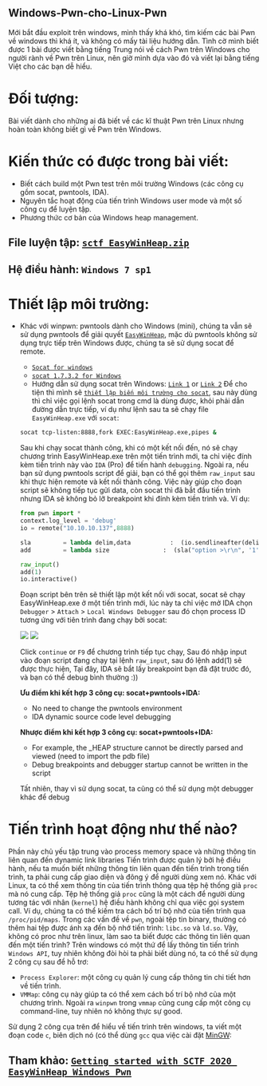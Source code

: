Windows-Pwn-cho-Linux-Pwn
-

Mới bắt đầu exploit trên windows, mình thấy khá khó, tìm kiếm các bài Pwn về windows thì khá ít, và không có mấy tài liệu hướng dẫn. Tình cờ mình biết được 1 bài được viết bằng tiếng Trung nói về cách Pwn trên Windows cho người rành về Pwn trên Linux, nên giờ mình dựa vào đó và viết lại bằng tiếng Việt cho các bạn dễ hiểu.


# Đối tượng:
Bài viết dành cho những ai đã biết về các kĩ thuật Pwn trên Linux nhưng hoàn toàn không biết gì về Pwn trên Windows. 
# Kiến thức có được trong bài viết:
+ Biết cách build một Pwn test trên môi trường Windows (các công cụ gồm socat, pwntools, IDA).
+ Nguyên tắc hoạt động của tiến trình Windows user mode và một số công cụ để luyện tập.
+ Phương thức cơ bản của Windows heap management.

## File luyện tập: [`sctf_EasyWinHeap.zip`](sctf_EasyWinHeap.zip)
## Hệ điều hành: `Windows 7 sp1`
# Thiết lập môi trường:
+ Khác với winpwn: pwntools dành cho Windows (mini), chúng ta vẫn sẽ sử dụng pwntools để giải quyết [`EasyWinHeap`](sctf_EasyWinHeap.zip), mặc dù pwntools không sử dụng trực tiếp trên Windows được, chúng ta sẽ sử dụng socat để remote.
  + [`Socat for windows`](https://sourceforge.net/projects/unix-utils/files/socat/1.7.3.2/)
  + [`socat 1.7.3.2 for Windows`](https://www.cybercircuits.co.nz/web/blog/socat-1-7-3-2-for-windows)
  + Hướng dẫn sử dụng socat trên Windows: [`Link 1`](https://github.com/datntsec/H-ng-d-n-s-d-ng-socat-tr-n-windows) or [`Link 2`](https://juejin.im/post/6844903954438963207)
  Để cho tiện thì mình sẽ [`thiết lập biến môi trường cho socat`](https://github.com/datntsec/H-ng-d-n-s-d-ng-socat-tr-n-windows#2-thi%E1%BA%BFt-l%E1%BA%ADp-enviroment), sau này dùng thì chỉ việc gọi lệnh socat trong cmd là dùng được, khỏi phải dẫn đường dẫn trực tiếp, ví dụ như lệnh sau ta sẽ chạy file `EasyWinHeap.exe` với `socat`:
  ``` bash 
  socat tcp-listen:8888,fork EXEC:EasyWinHeap.exe,pipes &
  ```
  Sau khi chạy socat thành công, khi có một kết nối đến, nó sẽ chạy chương trình EasyWinHeap.exe trên một tiến trình mới, ta chỉ việc đính kèm tiền trình này vào `IDA` (Pro) để tiến hành `debugging`. Ngoài ra, nếu bạn sử dụng pwntools script để giải, bạn có thể gọi thêm `raw_input` sau khi thực hiện remote và kết nối thành công. Việc này giúp cho đoạn script sẽ không tiếp tục gửi data, còn socat thì đã bắt đầu tiến trình nhưng IDA sẽ không bỏ lỡ breakpoint khi đính kèm tiền trình và. Ví dụ:
  ``` python
  from pwn import *
  context.log_level = 'debug'
  io = remote("10.10.10.137",8888)

  sla         = lambda delim,data           :  (io.sendlineafter(delim, data))
  add         = lambda size           	  :  (sla("option >\r\n", '1'),sla("size >\r\n", str(size)))

  raw_input()
  add(1)
  io.interactive()
  ```
  Đoạn script bên trên sẽ thiết lập một kết nối với socat, socat sẽ chạy EasyWinHeap.exe ở một tiến trình mới, lúc này ta chỉ việc mở IDA chọn `Debugger` > `Attach` > `Local Windows Debugger` sau đó chọn process ID tương ứng với tiên trình đang chạy bởi socat:
  
  ![](pic/pic1.PNG)
  ![](pic/pic2.PNG)

  Click `continue` or `F9` để chương trình tiếp tục chạy, Sau đó nhập input vào đoạn script đang chạy tại lệnh `raw_input`, sau đó lệnh add(1) sẽ được thực hiện, Tại đây, IDA sẽ bắt lấy breakpoint bạn đã đặt trước đó, và bạn có thể debug bình thường :))
  
  **Ưu điểm khi kết hợp 3 công cụ: socat+pwntools+IDA:**
    + No need to change the pwntools environment
    + IDA dynamic source code level debugging
    
  **Nhược điểm khi kết hợp 3 công cụ: socat+pwntools+IDA:**
    + For example, the _HEAP structure cannot be directly parsed and viewed (need to import the pdb file)
    + Debug breakpoints and debugger startup cannot be written in the script
    
  Tất nhiên, thay vì sử dụng socat, ta cũng có thể sử dụng một debugger khác để debug

# Tiến trình hoạt động như thế nào?
Phần này chủ yếu tập trung vào process memory space và những thông tin liên quan đến dynamic link libraries
Tiến trình được quản lý bởi hệ điều hành, nếu ta muốn biết những thông tin liên quan đến tiến trình trong tiến trình, ta phải cung cấp giao diện và đông ý để người dùng xem nó. Khác với Linux, ta có thể xem thông tin của tiến trình thông qua tệp hệ thống giả `proc` mà nó cung cấp. Tệp hệ thống giả `proc` cũng là một cách để người dùng tương tác với nhân (`kernel`) hệ điều hành không chỉ qua việc gọi system call. Ví dụ, chúng ta có thể kiếm tra cách bố trí bộ nhớ của tiến trình qua `/proc/pid/maps`. Trong các vấn đề về `pwn`, ngoài tệp tin binary, thường có thêm hai tệp được ánh xạ đến bộ nhớ tiến trình: `libc.so` và `ld.so`.
Vậy, không có proc như trên linux, làm sao ta biết được các thông tin liên quan đến một tiến trình? Trên windows có một thứ để lấy thông tin tiến trình `Windows API`, tuy nhiên không đòi hòi ta phải biết dùng nó, ta có thể sử dụng 2 công cụ sau để hỗ trơ:
+ `Process Explorer`: một công cụ quản lý cung cấp thông tin chi tiết hơn về tiến trình.
+ `VMMap`: công cụ này giúp ta có thể xem cách bố trí bộ nhớ của một chương trình.
Ngoài ra `winpwn` trong `vmmap` cũng cung cấp một công cụ command-line, tuy nhiên nó không thực sự good.

Sử dụng 2 công cụa trên để hiểu về tiến trình trên windows, ta viết một đoạn code `c`, biên dịch nó (có thể dùng `gcc` qua việc cài đặt [MinGW](http://www.mingw.org/):


## Tham khảo: [`Getting started with SCTF 2020 EasyWinHeap Windows Pwn`](https://xuanxuanblingbling.github.io/ctf/pwn/2020/07/09/winpwn/?fbclid=IwAR1goy2nYXxkLKbq_cayyHaBtAEZSb2PsIj2ly7Km3zOjWBHQkhxR7zML5E)
